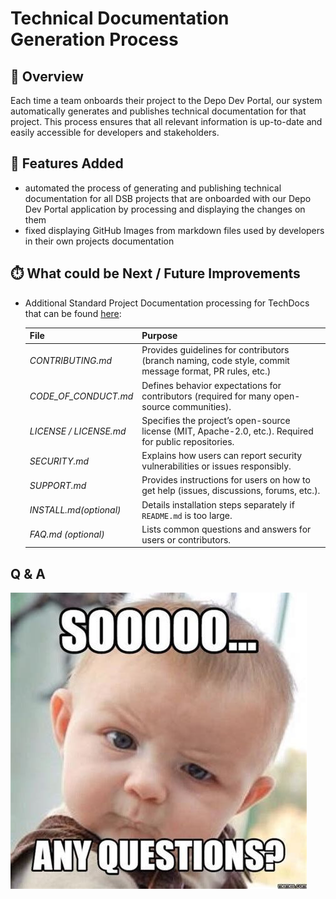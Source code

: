 # Technical Documentation Generation Process

## 📖 Overview
Each time a team onboards their project to the Depo Dev Portal, our system automatically generates and publishes technical documentation for that project.
This process ensures that all relevant information is up-to-date and easily accessible for developers and stakeholders.

## 🎂 Features Added
- automated the process of generating and publishing technical documentation for all DSB projects
that are onboarded with our Depo Dev Portal application by processing and displaying the changes on them
- fixed displaying GitHub Images from markdown files used by developers in their own projects documentation

## ⏱️ What could be Next / Future Improvements
- Additional Standard Project Documentation processing for TechDocs that can be found [here](https://jira.dsb.dk/browse/IN-1664):

    | File                     | Purpose                                                                                                            |
    |--------------------------|--------------------------------------------------------------------------------------------------------------------|
    | *CONTRIBUTING.md*        | Provides guidelines for contributors (branch naming, code style, commit message format, PR rules, etc.)            |
    | *CODE_OF_CONDUCT.md*     | Defines behavior expectations for contributors (required for many open-source communities).                        |
    | *LICENSE / LICENSE.md*   | Specifies the project’s open-source license (MIT, Apache-2.0, etc.). Required for public repositories.             |
    | *SECURITY.md*            | Explains how users can report security vulnerabilities or issues responsibly.                                      |
    | *SUPPORT.md*             | Provides instructions for users on how to get help (issues, discussions, forums, etc.).                            |
    | *INSTALL.md*_(optional)_ | Details installation steps separately if `README.md` is too large.                                                 |
    | *FAQ.md* _(optional)_    | Lists common questions and answers for users or contributors.                                                      |

## Q & A
![img_1.png](img_1.png)